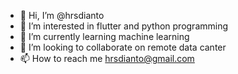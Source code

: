- 👋 Hi, I’m @hrsdianto
- 👀 I’m interested in flutter and python programming
- 🌱 I’m currently learning machine learning
- 💞️ I’m looking to collaborate on remote data canter
- 📫 How to reach me hrsdianto@gmail.com

<!---
hrsdianto/hrsdianto is a ✨ special ✨ repository because its `README.md` (this file) appears on your GitHub profile.
You can click the Preview link to take a look at your changes.
--->
